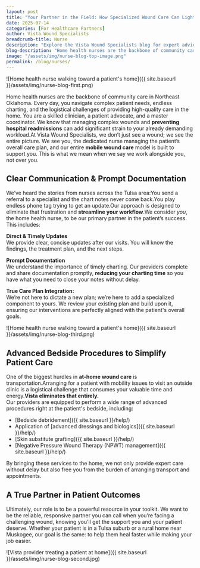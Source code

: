 ```yaml
---
layout: post
title: "Your Partner in the Field: How Specialized Wound Care Can Lighten Your Load"
date: 2025-07-14
categories: [For Healthcare Partners]
author: Vista Wound Specialists
breadcrumb-title: Nurse
description: "Explore the Vista Wound Specialists blog for expert advice, patient resources, and valuable insights on healing complex wounds and navigating at-home care."
blog-description: "Home health nurses are the backbone of community care in Northeast Oklahoma. Every day, you navigate complex patient needs, endless charting, and the logistical challenges of providing high-quality care in the home. You are a skilled clinician, a patient advocate, and a master coordinator. We know that managing complex wounds and preventing hospital readmissions can add significant strain to your already demanding workload."
image: "/assets/img/nurse-blog-top-image.png"
permalink: /blog/nurses/
---
```


![Home health nurse walking toward a patient's home]({{ site.baseurl }}/assets/img/nurse-blog-first.png)

Home health nurses are the backbone of community care in Northeast Oklahoma. Every day, you navigate complex patient needs, endless charting, and the logistical challenges of providing high-quality care in the home. You are a skilled clinician, a patient advocate, and a master coordinator. We know that managing complex wounds and **preventing hospital readmissions** can add significant strain to your already demanding workload.At Vista Wound Specialists, we don’t just see a wound; we see the entire picture. We see you, the dedicated nurse managing the patient’s overall care plan, and our entire **mobile wound care** model is built to support you. This is what we mean when we say we work alongside you, not over you.

## Clear Communication & Prompt Documentation

We’ve heard the stories from nurses across the Tulsa area:You send a referral to a specialist and the chart notes never come back.You play endless phone tag trying to get an update.Our approach is designed to eliminate that frustration and **streamline your workflow**.We consider _you_, the home health nurse, to be our primary partner in the patient’s success. This includes:

<i class="far fa-check-circle" style="color: #141959"></i> **Direct & Timely Updates**  
We provide clear, concise updates after our visits. You will know the findings, the treatment plan, and the next steps.

<i class="far fa-check-circle" style="color: #141959"></i> **Prompt Documentation**  
We understand the importance of timely charting. Our providers complete and share documentation promptly, **reducing your charting time** so you have what you need to close your notes without delay.

<i class="far fa-check-circle" style="color: #141959"></i> **True Care Plan Integration:**  
We’re not here to dictate a new plan; we’re here to add a specialized component to yours. We review your existing plan and build upon it, ensuring our interventions are perfectly aligned with the patient's overall goals.

![Home health nurse walking toward a patient's home]({{ site.baseurl }}/assets/img/nurse-blog-third.png)

## Advanced Bedside Procedures to Simplify Patient Care

One of the biggest hurdles in **at-home wound care** is transportation.Arranging for a patient with mobility issues to visit an outside clinic is a logistical challenge that consumes your valuable time and energy.**Vista eliminates that entirely.**  
Our providers are equipped to perform a wide range of advanced procedures right at the patient's bedside, including:

- <i class="far fa-check-circle" style="color: #141959"></i> [Bedside debridement]({{ site.baseurl }}/help/)
- <i class="far fa-check-circle" style="color: #141959"></i> Application of [advanced dressings and biologics]({{ site.baseurl }}/help/)
- <i class="far fa-check-circle" style="color: #141959"></i> [Skin substitute grafting]({{ site.baseurl }}/help/)
- <i class="far fa-check-circle" style="color: #141959"></i> [Negative Pressure Wound Therapy (NPWT) management]({{ site.baseurl }}/help/)

By bringing these services to the home, we not only provide expert care without delay but also free you from the burden of arranging transport and appointments.

## A True Partner in Patient Outcomes

Ultimately, our role is to be a powerful resource in your toolkit. We want to be the reliable, responsive partner you can call when you’re facing a challenging wound, knowing you’ll get the support you and your patient deserve. Whether your patient is in a Tulsa suburb or a rural home near Muskogee, our goal is the same: to help them heal faster while making your job easier.

![Vista provider treating a patient at home]({{ site.baseurl }}/assets/img/nurse-blog-second.jpg)
